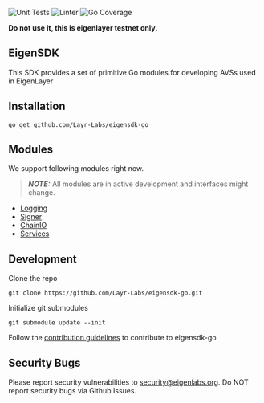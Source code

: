 ![Unit Tests](https://github.com/Layr-Labs/eigensdk-go/actions/workflows/unit-tests.yml/badge.svg)
![Linter](https://github.com/Layr-Labs/eigensdk-go/actions/workflows/golangci-lint.yml/badge.svg)
![Go Coverage](https://github.com/Layr-Labs/eigensdk-go/wiki/coverage.svg)

**Do not use it, this is eigenlayer testnet only.**

## EigenSDK
This SDK provides a set of primitive Go modules for developing AVSs used in EigenLayer

## Installation
```
go get github.com/Layr-Labs/eigensdk-go
```

## Modules
We support following modules right now. 
> **_NOTE:_** All modules are in active development and interfaces might change. 
* [Logging](./logging/README.md)
* [Signer](./signer/README.md)
* [ChainIO](./chainio/README.md)
* [Services](./services/README.md)

## Development
Clone the repo
```
git clone https://github.com/Layr-Labs/eigensdk-go.git
```
Initialize git submodules
```
git submodule update --init
```

Follow the [contribution guidelines](CONTRIBUTING.md) to contribute to eigensdk-go

## Security Bugs
Please report security vulnerabilities to security@eigenlabs.org. Do NOT report security bugs via Github Issues.